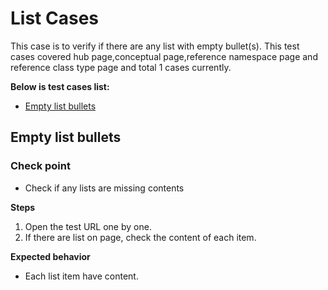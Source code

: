 # List Cases
This case is to verify if there are any list with empty bullet(s).
This test cases covered hub page,conceptual page,reference namespace page and reference class type page and total 1 cases currently.

**Below is test cases list:**
* [Empty list bullets](#empty-list-bullets)

## <a id='empty-list-bullets'></a>Empty list bullets
### Check point
* Check if any lists are missing contents

**Steps**
1. Open the test URL one by one.
2. If there are list on page, check the content of each item.

**Expected behavior**
* Each list item have content.
